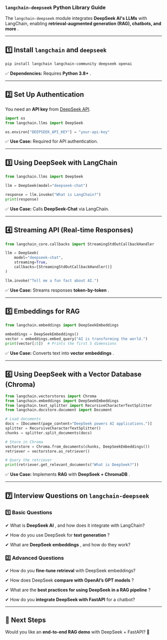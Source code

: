 ### **`langchain-deepseek` Python Library Guide**

The `langchain-deepseek` module integrates **DeepSeek AI's LLMs** with LangChain, enabling  **retrieval-augmented generation (RAG), chatbots, and more** .

---

## **1️⃣ Install `langchain` and `deepseek`**

```bash
pip install langchain langchain-community deepseek openai
```

✅ **Dependencies:** Requires  **Python 3.8+** .

---

## **2️⃣ Set Up Authentication**

You need an **API key** from [DeepSeek API](https://api.deepseek.com/).

```python
import os
from langchain.llms import DeepSeek

os.environ["DEEPSEEK_API_KEY"] = "your-api-key"
```

✅ **Use Case:** Required for API authentication.

---

## **3️⃣ Using DeepSeek with LangChain**

```python
from langchain.llms import DeepSeek

llm = DeepSeek(model="deepseek-chat")

response = llm.invoke("What is LangChain?")
print(response)
```

✅ **Use Case:** Calls **DeepSeek-Chat** via LangChain.

---

## **4️⃣ Streaming API (Real-time Responses)**

```python
from langchain_core.callbacks import StreamingStdOutCallbackHandler

llm = DeepSeek(
    model="deepseek-chat",
    streaming=True,
    callbacks=[StreamingStdOutCallbackHandler()]
)

llm.invoke("Tell me a fun fact about AI.")
```

✅ **Use Case:** Streams responses  **token-by-token** .

---

## **5️⃣ Embeddings for RAG**

```python
from langchain.embeddings import DeepSeekEmbeddings

embeddings = DeepSeekEmbeddings()
vector = embeddings.embed_query("AI is transforming the world.")
print(vector[:5])  # Prints the first 5 dimensions
```

✅ **Use Case:** Converts text into  **vector embeddings** .

---

## **6️⃣ Using DeepSeek with a Vector Database (Chroma)**

```python
from langchain.vectorstores import Chroma
from langchain.embeddings import DeepSeekEmbeddings
from langchain.text_splitter import RecursiveCharacterTextSplitter
from langchain.docstore.document import Document

# Load documents
docs = [Document(page_content="DeepSeek powers AI applications.")]
splitter = RecursiveCharacterTextSplitter()
chunks = splitter.split_documents(docs)

# Store in Chroma
vectorstore = Chroma.from_documents(chunks, DeepSeekEmbeddings())
retriever = vectorstore.as_retriever()

# Query the retriever
print(retriever.get_relevant_documents("What is DeepSeek?"))
```

✅ **Use Case:** Implements **RAG** with  **DeepSeek + ChromaDB** .

---

## **7️⃣ Interview Questions on `langchain-deepseek`**

### **1️⃣ Basic Questions**

✔ What is  **DeepSeek AI** , and how does it integrate with LangChain?

✔ How do you use DeepSeek for  **text generation** ?

✔ What are  **DeepSeek embeddings** , and how do they work?

### **2️⃣ Advanced Questions**

✔ How do you **fine-tune retrieval** with DeepSeek embeddings?

✔ How does DeepSeek  **compare with OpenAI’s GPT models** ?

✔ What are the  **best practices for using DeepSeek in a RAG pipeline** ?

✔ How do you **integrate DeepSeek with FastAPI** for a chatbot?

---

## **🚀 Next Steps**

Would you like an **end-to-end RAG demo** with DeepSeek + FastAPI? 🎯
